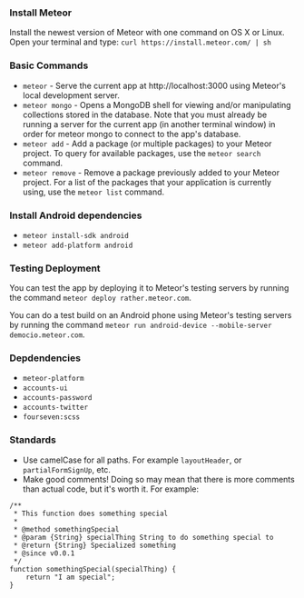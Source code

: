 ### Install Meteor
Install the newest version of Meteor with one command on OS X or Linux. Open your terminal and type: `curl https://install.meteor.com/ | sh`

### Basic Commands
- `meteor` - Serve the current app at http://localhost:3000 using Meteor's local development server.
- `meteor mongo` - Opens a MongoDB shell for viewing and/or manipulating collections stored in the database. Note that you must already be running a server for the current app (in another terminal window) in order for meteor mongo to connect to the app's database.
- `meteor add` - Add a package (or multiple packages) to your Meteor project. To query for available packages, use the `meteor search` command.
- `meteor remove` - Remove a package previously added to your Meteor project. For a list of the packages that your application is currently using, use the `meteor list` command.

### Install Android dependencies
- `meteor install-sdk android`
- `meteor add-platform android`

### Testing Deployment
You can test the app by deploying it to Meteor's testing servers by running the command `meteor deploy rather.meteor.com`.

You can do a test build on an Android phone using Meteor's testing servers by running the command `meteor run android-device --mobile-server democio.meteor.com`.

### Depdendencies
- `meteor-platform`
- `accounts-ui`
- `accounts-password`
- `accounts-twitter`
- `fourseven:scss`

### Standards

- Use camelCase for all paths. For example `layoutHeader`, or `partialFormSignUp`, etc.
- Make good comments! Doing so may mean that there is more comments than actual code, but it's worth it. For example:

```
/**
 * This function does something special
 *
 * @method somethingSpecial
 * @param {String} specialThing String to do something special to
 * @return {String} Specialized something
 * @since v0.0.1
 */
function somethingSpecial(specialThing) {
	return "I am special";
}
```
